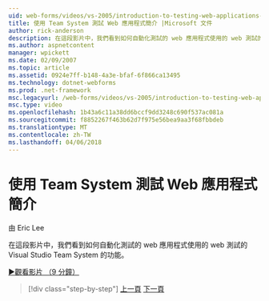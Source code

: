 ```yaml
---
uid: web-forms/videos/vs-2005/introduction-to-testing-web-applications-with-team-system
title: 使用 Team System 測試 Web 應用程式簡介 |Microsoft 文件
author: rick-anderson
description: 在這段影片中，我們看到如何自動化測試的 web 應用程式使用的 web 測試的 Visual Studio Team System 的功能。
ms.author: aspnetcontent
manager: wpickett
ms.date: 02/09/2007
ms.topic: article
ms.assetid: 0924e7ff-b148-4a3e-bfaf-6f866ca13495
ms.technology: dotnet-webforms
ms.prod: .net-framework
msc.legacyurl: /web-forms/videos/vs-2005/introduction-to-testing-web-applications-with-team-system
msc.type: video
ms.openlocfilehash: 1b43a6c11a38dd6bccf9dd3248c690f537ac081a
ms.sourcegitcommit: f8852267f463b62d7f975e56bea9aa3f68fbbdeb
ms.translationtype: MT
ms.contentlocale: zh-TW
ms.lasthandoff: 04/06/2018
---
```

<a name="introduction-to-testing-web-applications-with-team-system"></a>使用 Team System 測試 Web 應用程式簡介
====================
由 Eric Lee

在這段影片中，我們看到如何自動化測試的 web 應用程式使用的 web 測試的 Visual Studio Team System 的功能。

[&#9654;觀看影片 （9 分鐘）](https://channel9.msdn.com/Blogs/ASP-NET-Site-Videos/introduction-to-testing-web-applications-with-team-system)

> [!div class="step-by-step"]
> [上一頁](introduction-to-unit-testing-with-team-system.md)
> [下一頁](introduction-to-load-testing-web-applications-with-team-system.md)
